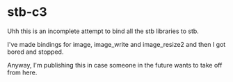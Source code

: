 # stb-c3

Uhh this is an incomplete attempt to bind all the stb libraries to stb.

I've made bindings for image, image_write and image_resize2 and then I got bored and stopped.

Anyway, I'm publishing this in case someone in the future wants to take off from here.
